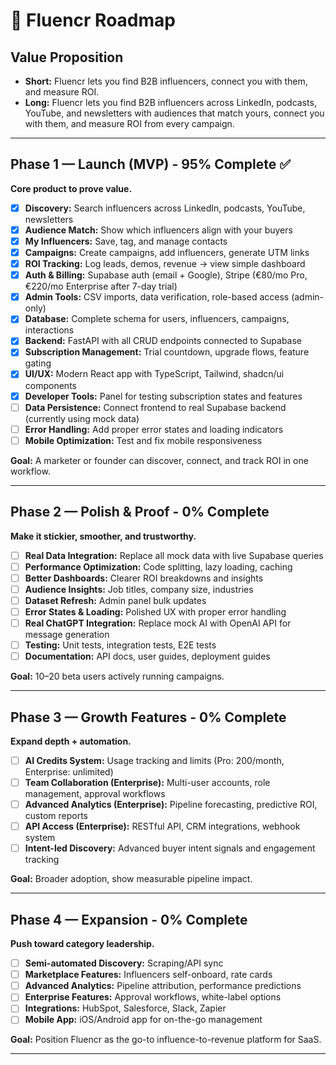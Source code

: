 # 🚀 Fluencr Roadmap

## Value Proposition

- **Short:** Fluencr lets you find B2B influencers, connect you with them, and measure ROI.
- **Long:** Fluencr lets you find B2B influencers across LinkedIn, podcasts, YouTube, and newsletters with audiences that match yours, connect you with them, and measure ROI from every campaign.

---

## Phase 1 — Launch (MVP) - 95% Complete ✅

**Core product to prove value.**

- [x] **Discovery:** Search influencers across LinkedIn, podcasts, YouTube, newsletters
- [x] **Audience Match:** Show which influencers align with your buyers
- [x] **My Influencers:** Save, tag, and manage contacts
- [x] **Campaigns:** Create campaigns, add influencers, generate UTM links
- [x] **ROI Tracking:** Log leads, demos, revenue → view simple dashboard
- [x] **Auth & Billing:** Supabase auth (email + Google), Stripe (€80/mo Pro, €220/mo Enterprise after 7-day trial)
- [x] **Admin Tools:** CSV imports, data verification, role-based access (admin-only)
- [x] **Database:** Complete schema for users, influencers, campaigns, interactions
- [x] **Backend:** FastAPI with all CRUD endpoints connected to Supabase
- [x] **Subscription Management:** Trial countdown, upgrade flows, feature gating
- [x] **UI/UX:** Modern React app with TypeScript, Tailwind, shadcn/ui components
- [x] **Developer Tools:** Panel for testing subscription states and features
- [ ] **Data Persistence:** Connect frontend to real Supabase backend (currently using mock data)
- [ ] **Error Handling:** Add proper error states and loading indicators
- [ ] **Mobile Optimization:** Test and fix mobile responsiveness

**Goal:** A marketer or founder can discover, connect, and track ROI in one workflow.

---

## Phase 2 — Polish & Proof - 0% Complete

**Make it stickier, smoother, and trustworthy.**

- [ ] **Real Data Integration:** Replace all mock data with live Supabase queries
- [ ] **Performance Optimization:** Code splitting, lazy loading, caching
- [ ] **Better Dashboards:** Clearer ROI breakdowns and insights
- [ ] **Audience Insights:** Job titles, company size, industries
- [ ] **Dataset Refresh:** Admin panel bulk updates
- [ ] **Error States & Loading:** Polished UX with proper error handling
- [ ] **Real ChatGPT Integration:** Replace mock AI with OpenAI API for message generation
- [ ] **Testing:** Unit tests, integration tests, E2E tests
- [ ] **Documentation:** API docs, user guides, deployment guides

**Goal:** 10–20 beta users actively running campaigns.

---

## Phase 3 — Growth Features - 0% Complete

**Expand depth + automation.**

- [ ] **AI Credits System:** Usage tracking and limits (Pro: 200/month, Enterprise: unlimited)
- [ ] **Team Collaboration (Enterprise):** Multi-user accounts, role management, approval workflows
- [ ] **Advanced Analytics (Enterprise):** Pipeline forecasting, predictive ROI, custom reports
- [ ] **API Access (Enterprise):** RESTful API, CRM integrations, webhook system
- [ ] **Intent-led Discovery:** Advanced buyer intent signals and engagement tracking

**Goal:** Broader adoption, show measurable pipeline impact.

---

## Phase 4 — Expansion - 0% Complete

**Push toward category leadership.**

- [ ] **Semi-automated Discovery:** Scraping/API sync
- [ ] **Marketplace Features:** Influencers self-onboard, rate cards
- [ ] **Advanced Analytics:** Pipeline attribution, performance predictions
- [ ] **Enterprise Features:** Approval workflows, white-label options
- [ ] **Integrations:** HubSpot, Salesforce, Slack, Zapier
- [ ] **Mobile App:** iOS/Android app for on-the-go management

**Goal:** Position Fluencr as the go-to influence-to-revenue platform for SaaS.

---
